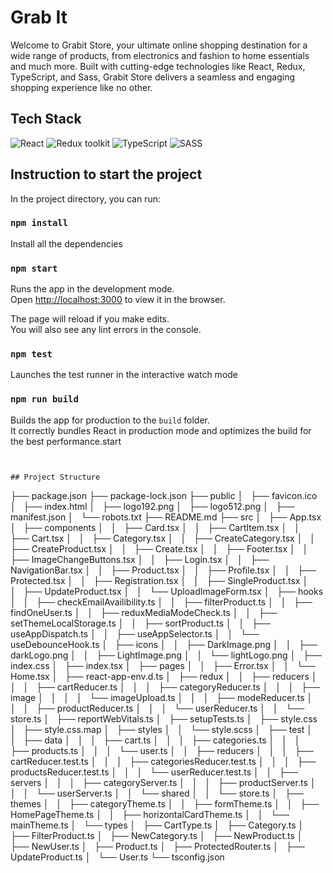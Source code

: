 # Grab It

Welcome to Grabit Store, your ultimate online shopping destination for a wide range of products, from electronics and fashion to home essentials and much more. Built with cutting-edge technologies like React, Redux, TypeScript, and Sass, Grabit Store delivers a seamless and engaging shopping experience like no other.

## Tech Stack

![React](https://img.shields.io/badge/React-v.18-blue)
![Redux toolkit](https://img.shields.io/badge/RTK-v.1-purple)
![TypeScript](https://img.shields.io/badge/TypeScript-v.4-green)
![SASS](https://img.shields.io/badge/SASS-v.1-hotpink)

## Instruction to start the project

In the project directory, you can run:

### `npm install`

Install all the dependencies

### `npm start`

Runs the app in the development mode.\
Open [http://localhost:3000](http://localhost:3000) to view it in the browser.

The page will reload if you make edits.\
You will also see any lint errors in the console.

### `npm test`

Launches the test runner in the interactive watch mode

### `npm run build`

Builds the app for production to the `build` folder.\
It correctly bundles React in production mode and optimizes the build for the best performance.start

```


## Project Structure
```

├── package.json
├── package-lock.json
├── public
│   ├── favicon.ico
│   ├── index.html
│   ├── logo192.png
│   ├── logo512.png
│   ├── manifest.json
│   └── robots.txt
├── README.md
├── src
│   ├── App.tsx
│   ├── components
│   │   ├── Card.tsx
│   │   ├── CartItem.tsx
│   │   ├── Cart.tsx
│   │   ├── Category.tsx
│   │   ├── CreateCategory.tsx
│   │   ├── CreateProduct.tsx
│   │   ├── Create.tsx
│   │   ├── Footer.tsx
│   │   ├── ImageChangeButtons.tsx
│   │   ├── Login.tsx
│   │   ├── NavigationBar.tsx
│   │   ├── Product.tsx
│   │   ├── Profile.tsx
│   │   ├── Protected.tsx
│   │   ├── Registration.tsx
│   │   ├── SingleProduct.tsx
│   │   ├── UpdateProduct.tsx
│   │   └── UploadImageForm.tsx
│   ├── hooks
│   │   ├── checkEmailAvailibility.ts
│   │   ├── filterProduct.ts
│   │   ├── findOneUser.ts
│   │   ├── reduxMediaModeCheck.ts
│   │   ├── setThemeLocalStorage.ts
│   │   ├── sortProduct.ts
│   │   ├── useAppDispatch.ts
│   │   ├── useAppSelector.ts
│   │   └── useDebounceHook.ts
│   ├── icons
│   │   ├── DarkImage.png
│   │   ├── darkLogo.png
│   │   ├── LightImage.png
│   │   └── lightLogo.png
│   ├── index.css
│   ├── index.tsx
│   ├── pages
│   │   ├── Error.tsx
│   │   └── Home.tsx
│   ├── react-app-env.d.ts
│   ├── redux
│   │   ├── reducers
│   │   │   ├── cartReducer.ts
│   │   │   ├── categoryReducer.ts
│   │   │   ├── image
│   │   │   │   └── imageUpload.ts
│   │   │   ├── modeReducer.ts
│   │   │   ├── productReducer.ts
│   │   │   └── userReducer.ts
│   │   └── store.ts
│   ├── reportWebVitals.ts
│   ├── setupTests.ts
│   ├── style.css
│   ├── style.css.map
│   ├── styles
│   │   └── style.scss
│   ├── test
│   │   ├── data
│   │   │   ├── cart.ts
│   │   │   ├── categories.ts
│   │   │   ├── products.ts
│   │   │   └── user.ts
│   │   ├── reducers
│   │   │   ├── cartReducer.test.ts
│   │   │   ├── categoriesReducer.test.ts
│   │   │   ├── productsReducer.test.ts
│   │   │   └── userReducer.test.ts
│   │   ├── servers
│   │   │   ├── categoryServer.ts
│   │   │   ├── productServer.ts
│   │   │   └── userServer.ts
│   │   └── shared
│   │   └── store.ts
│   ├── themes
│   │   ├── categoryTheme.ts
│   │   ├── formTheme.ts
│   │   ├── HomePageTheme.ts
│   │   ├── horizontalCardTheme.ts
│   │   └── mainTheme.ts
│   └── types
│   ├── CartType.ts
│   ├── Category.ts
│   ├── FilterProduct.ts
│   ├── NewCategory.ts
│   ├── NewProduct.ts
│   ├── NewUser.ts
│   ├── Product.ts
│   ├── ProtectedRouter.ts
│   ├── UpdateProduct.ts
│   └── User.ts
└── tsconfig.json

```

```
